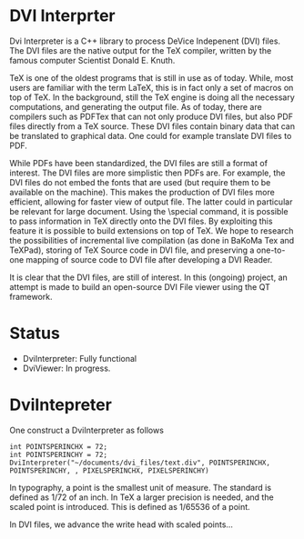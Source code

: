# DVI Interprter

Dvi Interpreter is a C++ library to process DeVice Indepenent (DVI) files.
The DVI files are the native output for the TeX compiler, written by the famous computer Scientist Donald E. Knuth.

TeX is one of the oldest programs that is still in use as of today.
While, most users are familiar with the term LaTeX, this is in fact only a set of macros on top of TeX.
In the background, still the TeX engine is doing all the necessary computations, and generating the output file.
As of today, there are compilers such as PDFTex that can not only produce DVI files, but also PDF files directly from a TeX source.
These DVI files contain binary data that can be translated to graphical data. One could for example translate DVI files to PDF.

While PDFs have been standardized, the DVI files are still a format of interest.
The DVI files are more simplistic then PDFs are. For example, the DVI files do not embed the fonts that are used (but require them to be available on the machine).
This makes the production of DVI files more efficient, allowing for faster view of output file.
The latter could in particular be relevant for large document.
Using the \special command, it is possible to pass information in TeX directly onto the DVI files.
By exploiting this feature it is possible to build extensions on top of TeX.
We hope to research the possibilities of incremental live compilation (as done in BaKoMa Tex and TeXPad), storing of TeX Source code in DVI file, and preserving a one-to-one mapping of source code to DVI file after developing a DVI Reader.


It is clear that the DVI files, are still of interest.
In this (ongoing) project, an attempt is made to build an open-source DVI File viewer using the QT framework.




# Status


- DviInterpreter: Fully functional
- DviViewer: In progress.


# DviIntepreter

One construct a DviInterpreter as follows
```
int POINTSPERINCHX = 72;
int POINTSPERINCHY = 72;
DviInterpreter("~/documents/dvi_files/text.div", POINTSPERINCHX, POINTSPERINCHY, , PIXELSPERINCHX, PIXELSPERINCHY)
```

In typography, a point is the smallest unit of measure. The standard is defined as 1/72 of an inch.
In TeX a larger precision is needed, and the scaled point is introduced. This is defined as 1/65536 of a point.

In DVI files, we advance the write head with scaled points...
